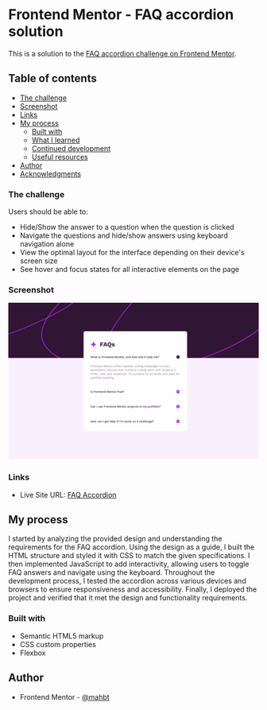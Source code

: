 # Frontend Mentor - FAQ accordion solution

This is a solution to the [FAQ accordion challenge on Frontend Mentor](https://www.frontendmentor.io/challenges/faq-accordion-wyfFdeBwBz).

## Table of contents

- [The challenge](#the-challenge)
- [Screenshot](#screenshot)
- [Links](#links)
- [My process](#my-process)
  - [Built with](#built-with)
  - [What I learned](#what-i-learned)
  - [Continued development](#continued-development)
  - [Useful resources](#useful-resources)
- [Author](#author)
- [Acknowledgments](#acknowledgments)

### The challenge

Users should be able to:

- Hide/Show the answer to a question when the question is clicked
- Navigate the questions and hide/show answers using keyboard navigation alone
- View the optimal layout for the interface depending on their device's screen size
- See hover and focus states for all interactive elements on the page

### Screenshot

![](./assets/screenshot/Desktop.png)

### Links

- Live Site URL: [FAQ Accordion](https://mahbt.github.io/faq-accordion/)

## My process

I started by analyzing the provided design and understanding the requirements for the FAQ accordion. Using the design as a guide, I built the HTML structure and styled it with CSS to match the given specifications. I then implemented JavaScript to add interactivity, allowing users to toggle FAQ answers and navigate using the keyboard. Throughout the development process, I tested the accordion across various devices and browsers to ensure responsiveness and accessibility. Finally, I deployed the project and verified that it met the design and functionality requirements.

### Built with

- Semantic HTML5 markup
- CSS custom properties
- Flexbox

## Author

- Frontend Mentor - [@mahbt](https://www.frontendmentor.io/profile/mahbt)
